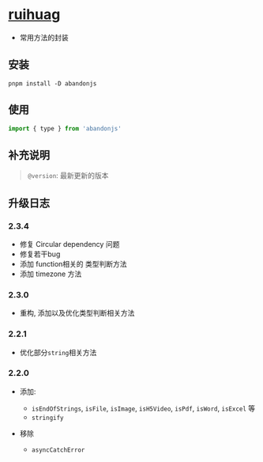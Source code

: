 # [ruihuag](https://guanruihua.github.io/#/)

- 常用方法的封装

## 安装

```shell
pnpm install -D abandonjs
```

## 使用

```js
import { type } from 'abandonjs'
```

## 补充说明

> `@version`: 最新更新的版本

## 升级日志

### 2.3.4

- 修复 Circular dependency 问题
- 修复若干bug
- 添加 function相关的 类型判断方法
- 添加 timezone 方法

### 2.3.0

- 重构, 添加以及优化类型判断相关方法

### 2.2.1

- 优化部分`string`相关方法

### 2.2.0

- 添加:
  - `isEndOfStrings`, `isFile`, `isImage`, `isH5Video`, `isPdf`, `isWord`, `isExcel` 等
  - `stringify`

- 移除
  - `asyncCatchError`
